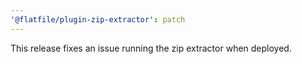```yaml
---
'@flatfile/plugin-zip-extractor': patch
---
```


This release fixes an issue running the zip extractor when deployed.

